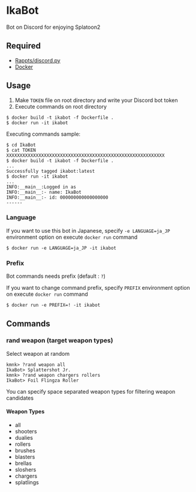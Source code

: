 # IkaBot
Bot on Discord for enjoying Splatoon2

## Required
- [Rappts/discord.py][discordpy]
- [Docker][docker]

## Usage
1. Make `TOKEN` file on root directory and write your Discord bot token
2. Execute commands on root directory
```
$ docker build -t ikabot -f Dockerfile .
$ docker run -it ikabot
```

Executing commands sample:
```
$ cd IkaBot
$ cat TOKEN
XXXXXXXXXXXXXXXXXXXXXXXXXXXXXXXXXXXXXXXXXXXXXXXXXXXXXXXXXXX
$ docker build -t ikabot -f Dockerfile .
...
Successfully tagged ikabot:latest
$ docker run -it ikabot
...
INFO:__main__:Logged in as
INFO:__main__:- name: IkaBot
INFO:__main__:- id: 000000000000000000
------
```

### Language
If you want to use this bot in Japanese, specify `-e LANGUAGE=ja_JP` environment option on execute `docker run` command
```
$ docker run -e LANGUAGE=ja_JP -it ikabot
```

### Prefix
Bot commands needs prefix (default : `?`)

If you want to change command prefix, specify `PREFIX` environment option on execute `docker run` command
```
$ docker run -e PREFIX=! -it ikabot
```

## Commands
### rand weapon (target weapon types)
Select weapon at random

```
kmnk> ?rand weapon all
IkaBot> Splattershot Jr.
kmnk> ?rand weapon chargers rollers
IkaBot> Foil Flingza Roller
```

You can specify space separated weapon types for filtering weapon candidates

#### Weapon Types
- all
- shooters
- dualies
- rollers
- brushes
- blasters
- brellas
- sloshers
- chargers
- splatlings

[discordpy]:https://github.com/Rapptz/discord.py
[docker]:https://www.docker.com/
